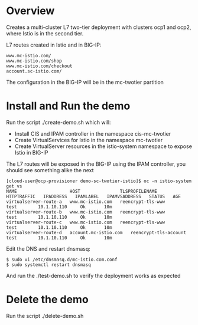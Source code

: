 # Overview

Creates a multi-cluster L7 two-tier deployment with clusters ocp1 and ocp2, where Istio is in the second tier.

L7 routes created in Istio and in BIG-IP:

```
www.mc-istio.com/
www.mc-istio.com/shop
www.mc-istio.com/checkout
account.sc-istio.com/
```

The configuration in the BIG-IP will be in the mc-twotier partition

# Install and Run the demo

Run the script ./create-demo.sh which will:

- Install CIS and IPAM controller in the namespace cis-mc-twotier
- Create VirtualServices for Istio in the namespace mc-twotier
- Create VirtualServer resources in the istio-system namespace to expose Istio in BIG-IP

The L7 routes will be exposed in the BIG-IP using the IPAM controller, you should see something alike the next

```
[cloud-user@ocp-provisioner demo-sc-twotier-istio]$ oc -n istio-system get vs
NAME                    HOST               TLSPROFILENAME      HTTPTRAFFIC   IPADDRESS   IPAMLABEL   IPAMVSADDRESS   STATUS   AGE
virtualserver-route-a   www.mc-istio.com   reencrypt-tls-www                             test        10.1.10.110     Ok       10m
virtualserver-route-b   www.mc-istio.com   reencrypt-tls-www                             test        10.1.10.110     Ok       10m
virtualserver-route-c   www.mc-istio.com   reencrypt-tls-www                             test        10.1.10.110     Ok       10m
virtualserver-route-d   account.mc-istio.com   reencrypt-tls-account                             test        10.1.10.110     Ok       10m
```

Edit the DNS and restart dnsmasq:

```
$ sudo vi /etc/dnsmasq.d/mc-istio.com.conf 
$ sudo systemctl restart dnsmasq
```

And run the ./test-demo.sh to verify the deployment works as expected

# Delete the demo

Run the script ./delete-demo.sh


